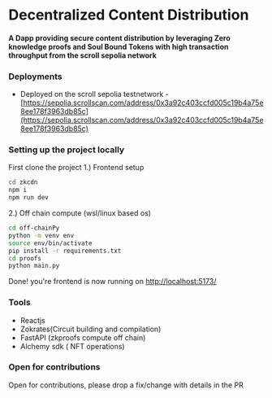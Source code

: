 # Decentralized Content Distribution
#### A Dapp providing secure content distribution by leveraging Zero knowledge proofs and Soul Bound Tokens with high transaction throughput from the scroll sepolia network

### Deployments
- Deployed on the scroll sepolia testnetwork - [https://sepolia.scrollscan.com/address/0x3a92c403ccfd005c19b4a75e8ee178f3963db85c](https://sepolia.scrollscan.com/address/0x3a92c403ccfd005c19b4a75e8ee178f3963db85c)

### Setting up the project locally

First clone the project
1.) Frontend setup
```sh
cd zkcdn
npm i
npm run dev
```
2.) Off chain compute (wsl/linux based os)
```sh
cd off-chainPy
python -m venv env
source env/bin/activate
pip install -r requirements.txt
cd proofs
python main.py
```
Done! you're frontend is now running on [http://localhost:5173/](http://localhost:5173/)

### Tools
- Reactjs
- Zokrates(Circuit building and compilation)
- FastAPI (zkproofs compute off chain)
- Alchemy sdk ( NFT operations)

### Open for contributions
Open for contributions, please drop a fix/change with details in the PR
